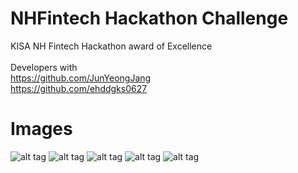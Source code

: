 # NHFintech Hackathon Challenge
KISA NH Fintech Hackathon award of Excellence <br />
 <br />
Developers with  <br />
https://github.com/JunYeongJang <br />
https://github.com/ehddgks0627 <br />

# Images
![alt tag](http://cfile27.uf.tistory.com/image/23365E5058D9A8172D3DA7)
![alt tag](http://cfile1.uf.tistory.com/image/241F275058D9A81B3549A0)
![alt tag](http://cfile9.uf.tistory.com/image/236E095058D9A81806BF58)
![alt tag](http://cfile4.uf.tistory.com/image/2167975058D9A8190AA8BC)
![alt tag](http://cfile3.uf.tistory.com/image/24694E5058D9A819090975)
